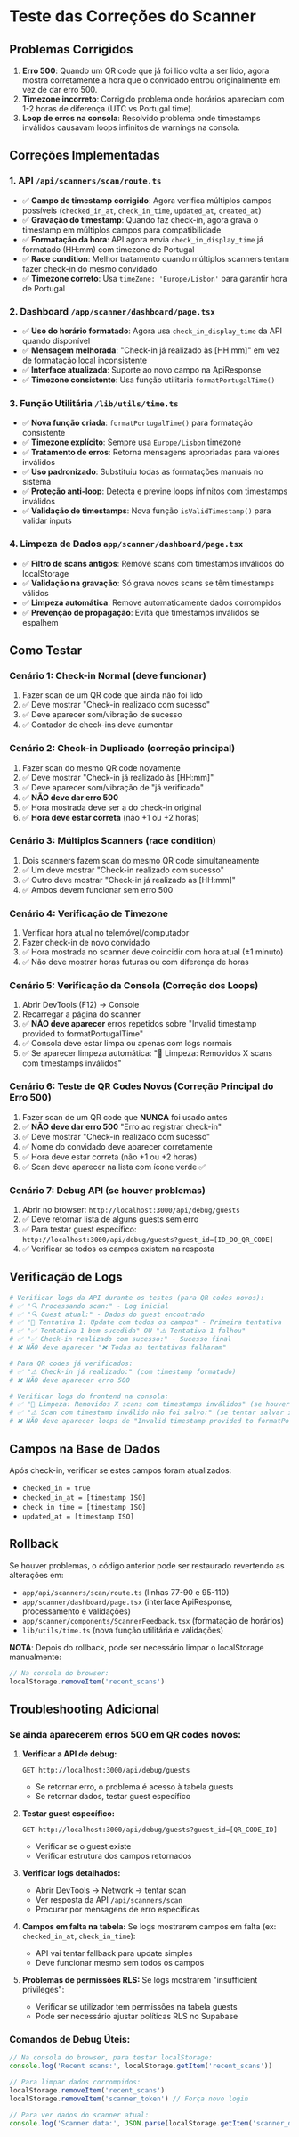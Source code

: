 # Teste das Correções do Scanner

## Problemas Corrigidos
1. **Erro 500**: Quando um QR code que já foi lido volta a ser lido, agora mostra corretamente a hora que o convidado entrou originalmente em vez de dar erro 500.
2. **Timezone incorreto**: Corrigido problema onde horários apareciam com 1-2 horas de diferença (UTC vs Portugal time).
3. **Loop de erros na consola**: Resolvido problema onde timestamps inválidos causavam loops infinitos de warnings na consola.

## Correções Implementadas

### 1. API `/api/scanners/scan/route.ts`
- ✅ **Campo de timestamp corrigido**: Agora verifica múltiplos campos possíveis (`checked_in_at`, `check_in_time`, `updated_at`, `created_at`)
- ✅ **Gravação do timestamp**: Quando faz check-in, agora grava o timestamp em múltiplos campos para compatibilidade
- ✅ **Formatação da hora**: API agora envia `check_in_display_time` já formatado (HH:mm) com timezone de Portugal
- ✅ **Race condition**: Melhor tratamento quando múltiplos scanners tentam fazer check-in do mesmo convidado
- ✅ **Timezone correto**: Usa `timeZone: 'Europe/Lisbon'` para garantir hora de Portugal

### 2. Dashboard `/app/scanner/dashboard/page.tsx`
- ✅ **Uso do horário formatado**: Agora usa `check_in_display_time` da API quando disponível
- ✅ **Mensagem melhorada**: "Check-in já realizado às [HH:mm]" em vez de formatação local inconsistente
- ✅ **Interface atualizada**: Suporte ao novo campo na ApiResponse
- ✅ **Timezone consistente**: Usa função utilitária `formatPortugalTime()`

### 3. Função Utilitária `/lib/utils/time.ts`
- ✅ **Nova função criada**: `formatPortugalTime()` para formatação consistente
- ✅ **Timezone explícito**: Sempre usa `Europe/Lisbon` timezone
- ✅ **Tratamento de erros**: Retorna mensagens apropriadas para valores inválidos
- ✅ **Uso padronizado**: Substituiu todas as formatações manuais no sistema
- ✅ **Proteção anti-loop**: Detecta e previne loops infinitos com timestamps inválidos
- ✅ **Validação de timestamps**: Nova função `isValidTimestamp()` para validar inputs

### 4. Limpeza de Dados `app/scanner/dashboard/page.tsx`
- ✅ **Filtro de scans antigos**: Remove scans com timestamps inválidos do localStorage
- ✅ **Validação na gravação**: Só grava novos scans se têm timestamps válidos  
- ✅ **Limpeza automática**: Remove automaticamente dados corrompidos
- ✅ **Prevenção de propagação**: Evita que timestamps inválidos se espalhem

## Como Testar

### Cenário 1: Check-in Normal (deve funcionar)
1. Fazer scan de um QR code que ainda não foi lido
2. ✅ Deve mostrar "Check-in realizado com sucesso"
3. ✅ Deve aparecer som/vibração de sucesso
4. ✅ Contador de check-ins deve aumentar

### Cenário 2: Check-in Duplicado (correção principal)
1. Fazer scan do mesmo QR code novamente
2. ✅ Deve mostrar "Check-in já realizado às [HH:mm]" 
3. ✅ Deve aparecer som/vibração de "já verificado"
4. ✅ **NÃO deve dar erro 500**
5. ✅ Hora mostrada deve ser a do check-in original
6. ✅ **Hora deve estar correta** (não +1 ou +2 horas)

### Cenário 3: Múltiplos Scanners (race condition)
1. Dois scanners fazem scan do mesmo QR code simultaneamente
2. ✅ Um deve mostrar "Check-in realizado com sucesso"
3. ✅ Outro deve mostrar "Check-in já realizado às [HH:mm]"
4. ✅ Ambos devem funcionar sem erro 500

### Cenário 4: Verificação de Timezone
1. Verificar hora atual no telemóvel/computador
2. Fazer check-in de novo convidado
3. ✅ Hora mostrada no scanner deve coincidir com hora atual (±1 minuto)
4. ✅ Não deve mostrar horas futuras ou com diferença de horas

### Cenário 5: Verificação da Consola (Correção dos Loops)
1. Abrir DevTools (F12) → Console
2. Recarregar a página do scanner
3. ✅ **NÃO deve aparecer** erros repetidos sobre "Invalid timestamp provided to formatPortugalTime"
4. ✅ Consola deve estar limpa ou apenas com logs normais
5. ✅ Se aparecer limpeza automática: "🧹 Limpeza: Removidos X scans com timestamps inválidos"

### Cenário 6: Teste de QR Codes Novos (Correção Principal do Erro 500)
1. Fazer scan de um QR code que **NUNCA** foi usado antes
2. ✅ **NÃO deve dar erro 500** "Erro ao registrar check-in"
3. ✅ Deve mostrar "Check-in realizado com sucesso"
4. ✅ Nome do convidado deve aparecer corretamente
5. ✅ Hora deve estar correta (não +1 ou +2 horas)
6. ✅ Scan deve aparecer na lista com ícone verde ✅

### Cenário 7: Debug API (se houver problemas)
1. Abrir no browser: `http://localhost:3000/api/debug/guests`
2. ✅ Deve retornar lista de alguns guests sem erro
3. ✅ Para testar guest específico: `http://localhost:3000/api/debug/guests?guest_id=[ID_DO_QR_CODE]`
4. ✅ Verificar se todos os campos existem na resposta

## Verificação de Logs
```bash
# Verificar logs da API durante os testes (para QR codes novos):
# ✅ "🔍 Processando scan:" - Log inicial
# ✅ "🔍 Guest atual:" - Dados do guest encontrado  
# ✅ "🔄 Tentativa 1: Update com todos os campos" - Primeira tentativa
# ✅ "✅ Tentativa 1 bem-sucedida" OU "⚠️ Tentativa 1 falhou"
# ✅ "✅ Check-in realizado com sucesso:" - Sucesso final
# ❌ NÃO deve aparecer "❌ Todas as tentativas falharam"

# Para QR codes já verificados:
# ✅ "⚠️ Check-in já realizado:" (com timestamp formatado)
# ❌ NÃO deve aparecer erro 500

# Verificar logs do frontend na consola:
# ✅ "🧹 Limpeza: Removidos X scans com timestamps inválidos" (se houver limpeza)
# ✅ "⚠️ Scan com timestamp inválido não foi salvo:" (se tentar salvar inválido)
# ❌ NÃO deve aparecer loops de "Invalid timestamp provided to formatPortugalTime"
```

## Campos na Base de Dados
Após check-in, verificar se estes campos foram atualizados:
- `checked_in = true`
- `checked_in_at = [timestamp ISO]`
- `check_in_time = [timestamp ISO]` 
- `updated_at = [timestamp ISO]`

## Rollback
Se houver problemas, o código anterior pode ser restaurado revertendo as alterações em:
- `app/api/scanners/scan/route.ts` (linhas 77-90 e 95-110)
- `app/scanner/dashboard/page.tsx` (interface ApiResponse, processamento e validações)
- `app/scanner/components/ScannerFeedback.tsx` (formatação de horários)
- `lib/utils/time.ts` (nova função utilitária e validações)

**NOTA**: Depois do rollback, pode ser necessário limpar o localStorage manualmente:
```javascript
// Na consola do browser:
localStorage.removeItem('recent_scans')
```

## Troubleshooting Adicional

### Se ainda aparecerem erros 500 em QR codes novos:

1. **Verificar a API de debug:**
   ```
   GET http://localhost:3000/api/debug/guests
   ```
   - Se retornar erro, o problema é acesso à tabela guests
   - Se retornar dados, testar guest específico

2. **Testar guest específico:**
   ```
   GET http://localhost:3000/api/debug/guests?guest_id=[QR_CODE_ID]
   ```
   - Verificar se o guest existe
   - Verificar estrutura dos campos retornados

3. **Verificar logs detalhados:**
   - Abrir DevTools → Network → tentar scan
   - Ver resposta da API `/api/scanners/scan`
   - Procurar por mensagens de erro específicas

4. **Campos em falta na tabela:**
   Se logs mostrarem campos em falta (ex: `checked_in_at`, `check_in_time`):
   - API vai tentar fallback para update simples
   - Deve funcionar mesmo sem todos os campos

5. **Problemas de permissões RLS:**
   Se logs mostrarem "insufficient privileges":
   - Verificar se utilizador tem permissões na tabela guests
   - Pode ser necessário ajustar políticas RLS no Supabase

### Comandos de Debug Úteis:
```javascript
// Na consola do browser, para testar localStorage:
console.log('Recent scans:', localStorage.getItem('recent_scans'))

// Para limpar dados corrompidos:
localStorage.removeItem('recent_scans')
localStorage.removeItem('scanner_token') // Força novo login

// Para ver dados do scanner atual:
console.log('Scanner data:', JSON.parse(localStorage.getItem('scanner_data') || '{}'))
``` 